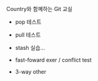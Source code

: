 Country와 함꼐하는 Git 교실

- pop 테스트
- pull 테스트
- stash 실습...



- fast-foward exer / conflict test
- 3-way other

